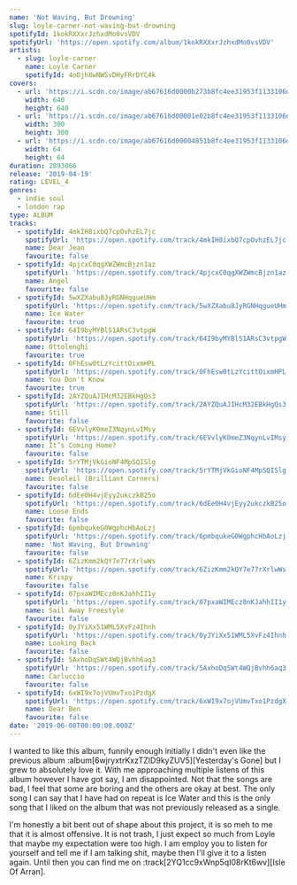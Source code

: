 ```yaml
---
name: 'Not Waving, But Drowning'
slug: loyle-carner-not-waving-but-drowning
spotifyId: 1kokRXXxrJzhxdMo0vsVDV
spotifyUrl: 'https://open.spotify.com/album/1kokRXXxrJzhxdMo0vsVDV'
artists:
  - slug: loyle-carner
    name: Loyle Carner
    spotifyId: 4oDjh8wNW5vDHyFRrDYC4k
covers:
  - url: 'https://i.scdn.co/image/ab67616d0000b273b8fc4ee31953f1133106d64a'
    width: 640
    height: 640
  - url: 'https://i.scdn.co/image/ab67616d00001e02b8fc4ee31953f1133106d64a'
    width: 300
    height: 300
  - url: 'https://i.scdn.co/image/ab67616d00004851b8fc4ee31953f1133106d64a'
    width: 64
    height: 64
duration: 2893066
release: '2019-04-19'
rating: LEVEL_4
genres:
  - indie soul
  - london rap
type: ALBUM
tracks:
  - spotifyId: 4mkIH8ixbQ7cpOvhzEL7jc
    spotifyUrl: 'https://open.spotify.com/track/4mkIH8ixbQ7cpOvhzEL7jc'
    name: Dear Jean
    favourite: false
  - spotifyId: 4pjcxC0qgXWZWmcBjzn1az
    spotifyUrl: 'https://open.spotify.com/track/4pjcxC0qgXWZWmcBjzn1az'
    name: Angel
    favourite: false
  - spotifyId: 5wXZXabu8JyRGNHqgueUHm
    spotifyUrl: 'https://open.spotify.com/track/5wXZXabu8JyRGNHqgueUHm'
    name: Ice Water
    favourite: true
  - spotifyId: 64I9byMYBlS1ARsC3vtpgW
    spotifyUrl: 'https://open.spotify.com/track/64I9byMYBlS1ARsC3vtpgW'
    name: Ottolenghi
    favourite: true
  - spotifyId: 0FhEsw0tLzYcittOixmHPL
    spotifyUrl: 'https://open.spotify.com/track/0FhEsw0tLzYcittOixmHPL'
    name: You Don't Know
    favourite: true
  - spotifyId: 2AYZQuAJIHcM32EBkHgQs3
    spotifyUrl: 'https://open.spotify.com/track/2AYZQuAJIHcM32EBkHgQs3'
    name: Still
    favourite: false
  - spotifyId: 6EVvlyK0meZ3NqynLvIMsy
    spotifyUrl: 'https://open.spotify.com/track/6EVvlyK0meZ3NqynLvIMsy'
    name: It’s Coming Home?
    favourite: false
  - spotifyId: 5rYTMjVkGioNF4MpSQISlg
    spotifyUrl: 'https://open.spotify.com/track/5rYTMjVkGioNF4MpSQISlg'
    name: Desoleil (Brilliant Corners)
    favourite: false
  - spotifyId: 6dEe0H4vjEyy2ukczkB25o
    spotifyUrl: 'https://open.spotify.com/track/6dEe0H4vjEyy2ukczkB25o'
    name: Loose Ends
    favourite: false
  - spotifyId: 6pmbqukeG0WgphcHbAoLzj
    spotifyUrl: 'https://open.spotify.com/track/6pmbqukeG0WgphcHbAoLzj'
    name: 'Not Waving, But Drowning'
    favourite: false
  - spotifyId: 6ZizKmm2kQY7e77rXrlwWs
    spotifyUrl: 'https://open.spotify.com/track/6ZizKmm2kQY7e77rXrlwWs'
    name: Krispy
    favourite: false
  - spotifyId: 07pxaWIMEcz0nKJahhII1y
    spotifyUrl: 'https://open.spotify.com/track/07pxaWIMEcz0nKJahhII1y'
    name: Sail Away Freestyle
    favourite: false
  - spotifyId: 0yJYiXx51WML5XvFz4Ihnh
    spotifyUrl: 'https://open.spotify.com/track/0yJYiXx51WML5XvFz4Ihnh'
    name: Looking Back
    favourite: false
  - spotifyId: 5AxhoDqSWt4WQjBvhh6aq3
    spotifyUrl: 'https://open.spotify.com/track/5AxhoDqSWt4WQjBvhh6aq3'
    name: Carluccio
    favourite: false
  - spotifyId: 6xWI9x7ojVUmvTxo1PzdgX
    spotifyUrl: 'https://open.spotify.com/track/6xWI9x7ojVUmvTxo1PzdgX'
    name: Dear Ben
    favourite: false
date: '2019-06-08T00:00:00.000Z'
---
```

I wanted to like this album, funnily enough initially I didn't even like the previous album
:album[6wjryxtrKxzTZID9kyZUV5][Yesterday's Gone] but I grew to absolutely love it. With me
approaching multiple listens of this album however I have got say, I am disappointed. Not
that the songs are bad, I feel that some are boring and the others are okay at best. The
only song I can say that I have had on repeat is Ice Water and this is the only song that
I liked on the album that was not previously released as a single.

I'm honestly a bit bent out of shape about this project, it is so meh to me that it is almost
offensive. It is not trash, I just expect so much from Loyle that maybe my expectation were
too high. I am employ you to listen for yourself and tell me if I am talking shit, maybe
then I'll give it to a listen again. Until then you can find me on
:track[2YQ1cc9xWnp5qI08rKt6wv][Isle Of Arran].
